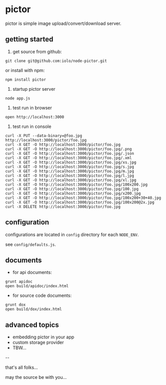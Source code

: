 pictor
======

pictor is simple image upload/convert/download server.

getting started
---------------

1. get source from github:
  
  ```
  git clone git@github.com:iolo/node-pictor.git
  ```
  
  or install with npm:
  
  ```
  npm install pictor
  ```
  
1. startup pictor server


  ```
  node app.js
  ```
  
1. test run in browser

  ```
  open http://localhost:3000
  ```
  
1. test run in console

  ```
  curl -X PUT --data-binary=@foo.jpg http://localhost:3000/pictor/foo.jpg
  curl -X GET -O http://localhost:3000/pictor/foo.jpg
  curl -X GET -O http://localhost:3000/pictor/foo.jpg/.png
  curl -X GET -O http://localhost:3000/pictor/foo.jpg/.json
  curl -X GET -O http://localhost:3000/pictor/foo.jpg/.xml
  curl -X GET -O http://localhost:3000/pictor/foo.jpg/xs.jpg
  curl -X GET -O http://localhost:3000/pictor/foo.jpg/s.jpg
  curl -X GET -O http://localhost:3000/pictor/foo.jpg/m.jpg
  curl -X GET -O http://localhost:3000/pictor/foo.jpg/l.jpg
  curl -X GET -O http://localhost:3000/pictor/foo.jpg/xl.jpg
  curl -X GET -O http://localhost:3000/pictor/foo.jpg/100x200.jpg
  curl -X GET -O http://localhost:3000/pictor/foo.jpg/100.jpg
  curl -X GET -O http://localhost:3000/pictor/foo.jpg/x200.jpg
  curl -X GET -O http://localhost:3000/pictor/foo.jpg/100x200+30+40.jpg
  curl -X GET -O http://localhost:3000/pictor/foo.jpg/100x200@2x.jpg
  curl -X DELETE http://localhost:3000/pictor/foo.jpg
  ```

configuration
-------------

configurations are located in `config` directory for each `NODE_ENV`.

see `config/defaults.js`.

documents
---------

* for api documents:

```
grunt apidoc
open build/apidoc/index.html
```

* for source code documents:

```
grunt dox
open build/dox/index.html
```

advanced topics
---------------

* embedding pictor in your app
* custom storage provider
* TBW...

--

that's all folks...

may the source be with you...
